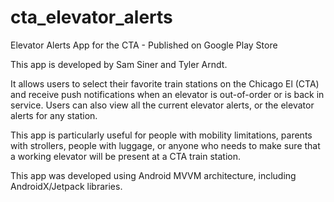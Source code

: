 # cta_elevator_alerts
Elevator Alerts App for the CTA - Published on Google Play Store

This app is developed by Sam Siner and Tyler Arndt.

It allows users to select their favorite train stations on the Chicago El (CTA) and receive push notifications when an elevator is out-of-order or is back in service. Users can also view all the current elevator alerts, or the elevator alerts for any station.

This app is particularly useful for people with mobility limitations, parents with strollers, people with luggage, or anyone who needs to make sure that a working elevator will be present at a CTA train station.

This app was developed using Android MVVM architecture, including AndroidX/Jetpack libraries.
